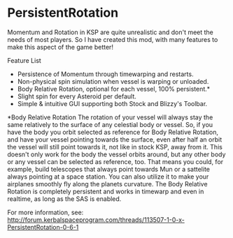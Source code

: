 # PersistentRotation

Momentum and Rotation in KSP are quite unrealistic and don't meet the needs of most players.
So I have created this mod, with many features to make this aspect of the game better!

Feature List
- Persistence of Momentum through timewarping and restarts.
- Non-physical spin simulation when vessel is warping or unloaded.
- Body Relative Rotation, optional for each vessel, 100% persistent.*
- Slight spin for every Asteroid per default.
- Simple & intuitive GUI supporting both Stock and Blizzy's Toolbar.

*Body Relative Rotation
The rotation of your vessel will always stay the same relatively to the surface of any celestial body or vessel.
So, if you have the body you orbit selected as reference for Body Relative Rotation, and have your vessel pointing towards the surface, even after half an orbit the vessel will still point towards it, not like in stock KSP, away from it. This doesn't only work for the body the vessel orbits around, but any other body or any vessel can be selected as reference, too. That means you could, for example, build telescopes that always point towards Mun or a sattelite always pointing at a space station. You can also utilize it to make your airplanes smoothly fly along the planets curvature. The Body Relative Rotation is completely persistent and works in timewarp and even in realtime, as long as the SAS is enabled.

For more information, see:
http://forum.kerbalspaceprogram.com/threads/113507-1-0-x-PersistentRotation-0-6-1
